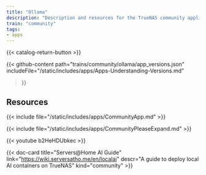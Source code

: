 ```yaml
---
title: "Ollama"
description: "Description and resources for the TrueNAS community application called Ollama."
train: "community"
tags:
- apps
---
```


{{< catalog-return-button >}}

{{< github-content 
    path="trains/community/ollama/app_versions.json"
	includeFile="/static/includes/apps/Apps-Understanding-Versions.md"
>}}

## Resources

{{< include file="/static/includes/apps/CommunityApp.md" >}}

{{< include file="/static/includes/apps/CommunityPleaseExpand.md" >}}

<div class="docs-sections">


{{< youtube b2HeHDUbkec >}}

{{< doc-card title="Servers@Home AI Guide" link="https://wiki.serversatho.me/en/localai" descr="A guide to deploy local AI containers on TrueNAS" kind="community" >}}

</div>
